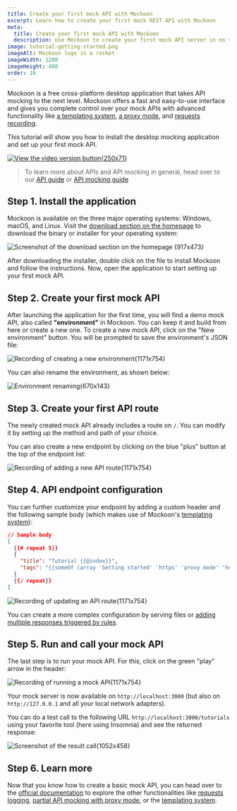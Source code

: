 ```yaml
---
title: Create your first mock API with Mockoon
excerpt: Learn how to create your first mock REST API with Mockoon
meta:
  title: Create your first mock API with Mockoon
  description: Use Mockoon to create your first mock API server in no time and generate fake realistic JSON body for your frontends.
image: tutorial-getting-started.png
imageAlt: Mockoon logo in a rocket
imageWidth: 1200
imageHeight: 400
order: 10
---
```


Mockoon is a free cross-platform desktop application that takes API mocking to the next level. Mockoon offers a fast and easy-to-use interface and gives you complete control over your mock APIs with advanced functionality like [a templating system](docs:templating/overview), [a proxy mode](docs:server-configuration/proxy-mode), and [requests recording](docs:logging-and-recording/auto-mocking-and-recording).

This tutorial will show you how to install the desktop mocking application and set up your first mock API.

[![View the video version button{250x71}](/images/view-video-btn-250.png)](https://youtu.be/XKMCKwxMkWs)

> To learn more about APIs and API mocking in general, head over to our [API guide](/articles/api-guide-what-are-api/) or [API mocking guide](/articles/what-is-api-mocking/)

## Step 1. Install the application

Mockoon is available on the three major operating systems: Windows, macOS, and Linux. Visit the [download section on the homepage](/download/) to download the binary or installer for your operating system:

![Screenshot of the download section on the homepage {917x473}](/images/tutorials/getting-started/app-download-screenshot.png)

After downloading the installer, double click on the file to install Mockoon and follow the instructions. Now, open the application to start setting up your first mock API.

## Step 2. Create your first mock API

After launching the application for the first time, you will find a demo mock API, also called **"environment"** in Mockoon. You can keep it and build from here or create a new one.
To create a new mock API, click on the "New environment" button. You will be prompted to save the environment's JSON file:

![Recording of creating a new environment{1171x754}](/images/tutorials/getting-started/create-mock-api.gif)

You can also rename the environment, as shown below:

![Environment renaming{670x143}](/images/tutorials/getting-started/rename-environment.png)

## Step 3. Create your first API route

The newly created mock API already includes a route on `/`. You can modify it by setting up the method and path of your choice.

You can also create a new endpoint by clicking on the blue "plus" button at the top of the endpoint list:

![Recording of adding a new API route{1171x754}](/images/tutorials/getting-started/create-api-route.gif)

## Step 4. API endpoint configuration

You can further customize your endpoint by adding a custom header and the following sample body (which makes use of Mockoon's [templating system](docs:templating/overview)):

```json
// Sample body
[
  {{# repeat 5}}
  {
    "title": "Tutorial {{@index}}",
    "tags": "{{someOf (array 'Getting started' 'https' 'proxy mode' 'headers' 'templating') 1 3}}"
  }
  {{/ repeat}}
]
```

![Recording of updating an API route{1171x754}](/images/tutorials/getting-started/update-api-route.gif)

You can create a more complex configuration by serving files or [adding multiple responses triggered by rules](docs:route-responses/dynamic-rules).

## Step 5. Run and call your mock API

The last step is to run your mock API. For this, click on the green "play" arrow in the header:

![Recording of running a mock API{1171x754}](/images/tutorials/getting-started/run-mock-api.gif)

Your mock server is now available on `http://localhost:3000` (but also on `http://127.0.0.1` and all your local network adapters).

You can do a test call to the following URL `http://localhost:3000/tutorials` using your favorite tool (here using Insomnia) and see the returned response:

![Screenshot of the result call{1052x458}](/images/tutorials/getting-started/result-call.png)

## Step 6. Learn more

Now that you know how to create a basic mock API, you can head over to the [official documentation](docs:about) to explore the other functionalities like [requests logging](docs:logging-and-recording/requests-logging), [partial API mocking with proxy mode](docs:server-configuration/proxy-mode), or the [templating system](docs:templating/overview).

